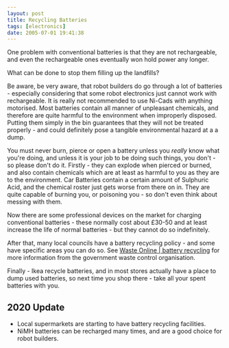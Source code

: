 ```yaml
---
layout: post
title: Recycling Batteries
tags: [electronics]
date: 2005-07-01 19:41:38
---
```

One problem with conventional batteries is that they are not rechargeable, and even the rechargeable ones eventually won hold power any longer.

What can be done to stop them filling up the landfills?

Be aware, be very aware, that robot builders do go through a lot of batteries - especially considering that some robot electronics just cannot work with rechargeable.
It is really not recommended to use Ni-Cads with anything motorised.
Most batteries contain all manner of unpleasant chemicals, and therefore are quite harmful to the environment when improperly disposed.
Putting them simply in the bin guarantees that they will not be treated properly - and could definitely pose a tangible environmental hazard at a a dump.

You must never burn, pierce or open a battery unless you *really* know what you're doing, and unless it is your job to be doing such things, you don't - so please don't do it.
Firstly - they can explode when pierced or burned, and also contain chemicals which are at least as harmful to you as they are to the environment.
Car Batteries contain a certain amount of Sulphuric Acid, and the chemical roster just gets worse from there on in.
They are quite capable of burning you, or poisoning you - so don't even think about messing with them.

Now there are some professional devices on the market for charging conventional batteries - these normally cost about £30-50 and at least increase the life of normal batteries - but they cannot do so indefinitely.

After that, many local councils have a battery recycling policy - and some have specific areas you can do so.
See [Waste Online | battery recycling](http://www.wasteonline.org.uk/resources/InformationSheets/Batteries.htm) for more information from the government waste control organisation.

Finally - Ikea recycle batteries, and in most stores actually have a place to dump used batteries, so next time you shop there - take all your spent batteries with you.

## 2020 Update

- Local supermarkets are starting to have battery recycling facilities.
- NiMH batteries can be recharged many times, and are a good choice for robot builders.
